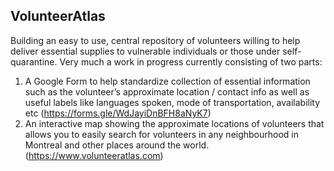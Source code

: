 ## VolunteerAtlas

Building an easy to use, central repository of volunteers willing to help deliver essential supplies to vulnerable individuals or those under self-quarantine. Very much a work in progress currently consisting of two parts:

1. A Google Form to help standardize collection of essential information such as the volunteer’s approximate location / contact info as well as useful labels like languages spoken, mode of transportation, availability etc (https://forms.gle/WdJayiDnBFH8aNyK7)
2. An interactive map showing the approximate locations of volunteers that allows you to easily search for volunteers in any neighbourhood in Montreal and other places around the world. (https://www.volunteeratlas.com)


